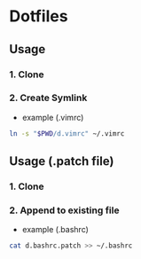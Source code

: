 # Dotfiles

## Usage

### 1. Clone

### 2. Create Symlink

- example (.vimrc)

```bash
ln -s "$PWD/d.vimrc" ~/.vimrc
```

## Usage (.patch file)

### 1. Clone

### 2. Append to existing file

- example (.bashrc)

```bash
cat d.bashrc.patch >> ~/.bashrc
```
